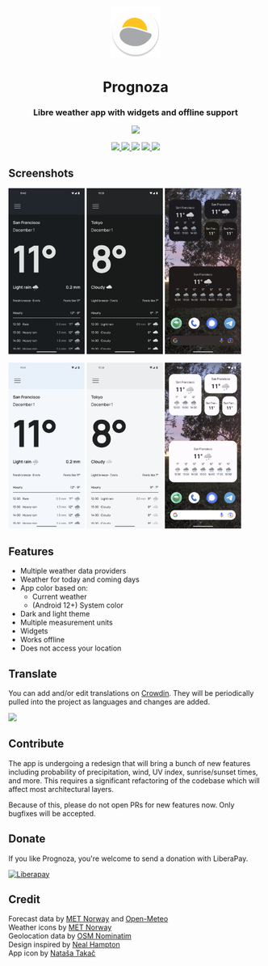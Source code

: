 <div align="center"><img src="images/app_icon.png" width="100"/></div>
<h1 align="center" style="vertical-align:middle">Prognoza</h1>
<h3 align="center">Libre weather app with widgets and offline support</h3>

<div align="center">
    <a href="https://apt.izzysoft.de/fdroid/index/apk/hr.dtakac.prognoza">
        <img src="https://gitlab.com/IzzyOnDroid/repo/-/raw/master/assets/IzzyOnDroid.png" width="170"/>
    </a>
</div>

<p align="center">
    <a href="https://apt.izzysoft.de/fdroid/index/apk/hr.dtakac.prognoza">
        <img src="https://img.shields.io/endpoint?url=https%3A%2F%2Fapt.izzysoft.de%2Ffdroid%2Fapi%2Fv1%2Fshield%2Fhr.dtakac.prognoza"/>
    </a>
    <a href="https://github.com/davidtakac/prognoza/releases/latest">
        <img src="https://img.shields.io/github/v/release/davidtakac/prognoza?label=GitHub%20release"/>
    </a>
    <a title="Crowdin" target="_blank" href="https://crowdin.com/project/prognoza">
        <img src="https://badges.crowdin.net/prognoza/localized.svg"></a>
    <a href="https://liberapay.com/davidtakac/">
        <img src="https://img.shields.io/liberapay/patrons/davidtakac.svg?logo=liberapay">
    </a>
    <a href="LICENSE">
        <img src="https://img.shields.io/github/license/davidtakac/prognoza"/>
    </a>
</p>

## Screenshots
<p align="left">
    <img src="images/rain_dark.png" width=30%/>
    <img src="images/cloudy_dark.png" width=30%/>
    <img src="images/widgets_dark.png" width=30%/>
</p>

<p align="left">
    <img src="images/rain_light.png" width=30%/>
    <img src="images/cloudy_light.png" width=30%/>
    <img src="images/widgets_light.png" width=30%/>
</p>

## Features
- Multiple weather data providers
- Weather for today and coming days
- App color based on: 
  - Current weather
  - (Android 12+) System color
- Dark and light theme
- Multiple measurement units
- Widgets
- Works offline
- Does not access your location

## Translate
You can add and/or edit translations on [Crowdin](https://crowdin.com/project/prognoza). They will be periodically pulled into the project as languages and changes are added.

<a title="Crowdin" target="_blank" href="https://crowdin.com/project/prognoza"><img src="https://badges.crowdin.net/prognoza/localized.svg"></a>

## Contribute
The app is undergoing a redesign that will bring a bunch of new features including probability of precipitation, wind, UV index, sunrise/sunset times, and more. This requires a significant refactoring of the codebase which will affect most architectural layers. 

Because of this, please do not open PRs for new features now. Only bugfixes will be accepted.

## Donate
If you like Prognoza, you're welcome to send a donation with LiberaPay.

<a href="https://liberapay.com/davidtakac/"><img src="https://liberapay.com/assets/widgets/donate.svg" alt="Liberapay" width="80px" ></a>

## Credit
Forecast data by [MET Norway](https://www.met.no/en) and [Open-Meteo](https://open-meteo.com/)  
Weather icons by [MET Norway](https://www.met.no/en)  
Geolocation data by [OSM Nominatim](https://nominatim.org/)  
Design inspired by [Neal Hampton](https://dribbble.com/shots/6680361-Dribbble-Daily-UI-37-Weather-2)  
App icon by [Nataša Takač](https://www.instagram.com/art.ofil/)